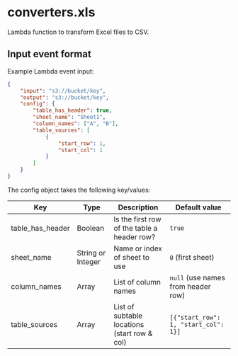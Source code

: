 # converters.xls

Lambda function to transform Excel files to CSV.

## Input event format

Example Lambda event input:

```json
{
    "input": "s3://bucket/key",
    "output": "s3://bucket/key",
    "config": {
        "table_has_header": true,
        "sheet_name": "Sheet1",
        "column_names": ["A", "B"],
        "table_sources": [
            {
                "start_row": 1,
                "start_col": 1
            }
        ]
    }
}
```

The config object takes the following key/values:

| Key               | Type                | Description                                       | Default value                        |
| ----------------- | ------------------- | ------------------------------------------------- | ------------------------------------ |
| table_has_header  | Boolean             | Is the first row of the table a header row?       | `true`                               |
| sheet_name        | String or Integer   | Name or index of sheet to use                     | `0` (first sheet)                    |
| column_names      | Array               | List of column names                              | `null` (use names from header row)   |
| table_sources     | Array               | List of subtable locations (start row & col)      | `[{"start_row": 1, "start_col": 1}]` |
